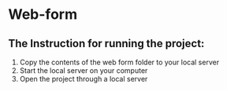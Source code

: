 # Web-form

## The Instruction for running the project:
1) Copy the contents of the web form folder to your local server
2) Start the local server on your computer
3) Open the project through a local server
